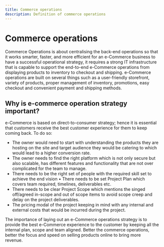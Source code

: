 ```yaml
---
title: Commerce operations
description: Definition of commerce operations
---
```


# Commerce operations

Commerce Operations is about centralising the back-end operations so that it works smarter, faster, and more efficient for an e-Commerce business to have a successful operational strategy, it requires a strong IT infrastructure that is capable to support the end-to-end e-Commerce operations from displaying products to inventory to checkout and shipping. e-Commerce operations are built on several things such as a user-friendly storefront, variety of products, proper management of inventory, promotions, easy checkout and convenient payment and shipping methods.

## Why is e-commerce operation strategy important?

e-Commerce is based on direct-to-consumer strategy; hence it is essential that customers receive the best customer experience for them to keep coming back. To do so:

- The owner would need to start with understanding the products they are hosting on the site and target audience they would be catering to which would lead to a higher conversion rate.
- The owner needs to find the right platform which is not only secure but also scalable, has different features and functionality that are not over complicated for the team to manage.
- There needs to be the right set of people with the required skill set to achieve the end vision •  There needs to be set Project Plan which covers team required, timelines, deliverables etc.
- There needs to be clear Project Scope which mentions the singed  off/agreed in-scope and out of scope items to avoid scope creep and delay on the project deliverables.
- The pricing modal of the project keeping in mind with any internal and external costs that would be incurred during the project.

The importance of laying out an e-Commerce operations strategy is to provide the best e-Commerce experience to the customer by keeping all the internal plan, scope and team aligned. Better the commerce operations, better the focus and speed on selling products online to bring more revenue.
